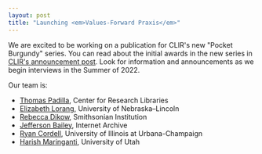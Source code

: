 ```yaml
---
layout: post
title: "Launching <em>Values-Forward Praxis</em>"
---
```


We are excited to be working on a publication for CLIR's new "Pocket Burgundy" series. You can read about the initial awards in the new series in [CLIR's announcement post](https://www.clir.org/2021/12/clir-announces-awards-for-new-publication-series/). Look for information and announcements as we begin interviews in the Summer of 2022. 

Our team is:

+ [Thomas Padilla](https://www.thomaspadilla.org/), Center for Research Libraries
+ [Elizabeth Lorang](https://www.elizabethlorang.com/), University of Nebraska­–Lincoln
+ [Rebecca Dikow](https://datascience.si.edu/people/dr-rebecca-dikow), Smithsonian Institution
+ [Jefferson Bailey](https://github.com/jeffersonbailey), Internet Archive
+ [Ryan Cordell](https://ryancordell.org/), University of Illinois at Urbana-Champaign
+ [Harish Maringanti](https://faculty.utah.edu/u0986122-Harish_Kumar_Maringanti/research/index.hml), University of Utah